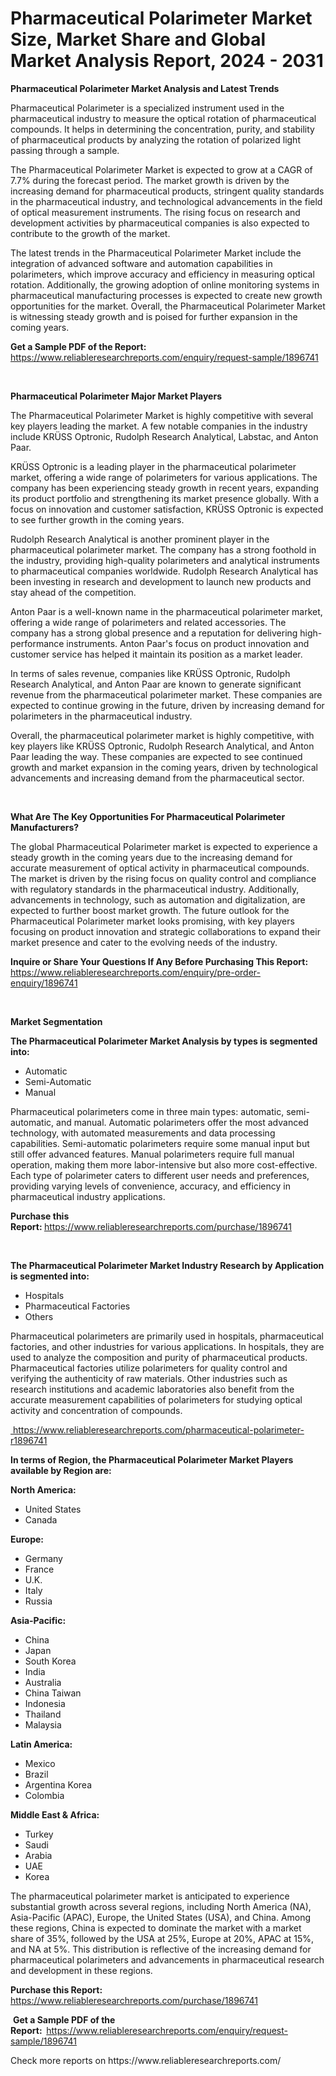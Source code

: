 <p><h1>Pharmaceutical Polarimeter Market Size, Market Share and Global Market Analysis Report, 2024 - 2031</h1></p><p><strong>Pharmaceutical Polarimeter Market Analysis and Latest Trends</strong></p>
<p><p>Pharmaceutical Polarimeter is a specialized instrument used in the pharmaceutical industry to measure the optical rotation of pharmaceutical compounds. It helps in determining the concentration, purity, and stability of pharmaceutical products by analyzing the rotation of polarized light passing through a sample.</p><p>The Pharmaceutical Polarimeter Market is expected to grow at a CAGR of 7.7% during the forecast period. The market growth is driven by the increasing demand for pharmaceutical products, stringent quality standards in the pharmaceutical industry, and technological advancements in the field of optical measurement instruments. The rising focus on research and development activities by pharmaceutical companies is also expected to contribute to the growth of the market.</p><p>The latest trends in the Pharmaceutical Polarimeter Market include the integration of advanced software and automation capabilities in polarimeters, which improve accuracy and efficiency in measuring optical rotation. Additionally, the growing adoption of online monitoring systems in pharmaceutical manufacturing processes is expected to create new growth opportunities for the market. Overall, the Pharmaceutical Polarimeter Market is witnessing steady growth and is poised for further expansion in the coming years.</p></p>
<p><strong>Get a Sample PDF of the Report:&nbsp;</strong> <a href="https://www.reliableresearchreports.com/enquiry/request-sample/1896741">https://www.reliableresearchreports.com/enquiry/request-sample/1896741</a></p>
<p>&nbsp;</p>
<p><strong>Pharmaceutical Polarimeter Major Market Players</strong></p>
<p><p>The Pharmaceutical Polarimeter Market is highly competitive with several key players leading the market. A few notable companies in the industry include KRÜSS Optronic, Rudolph Research Analytical, Labstac, and Anton Paar. </p><p>KRÜSS Optronic is a leading player in the pharmaceutical polarimeter market, offering a wide range of polarimeters for various applications. The company has been experiencing steady growth in recent years, expanding its product portfolio and strengthening its market presence globally. With a focus on innovation and customer satisfaction, KRÜSS Optronic is expected to see further growth in the coming years.</p><p>Rudolph Research Analytical is another prominent player in the pharmaceutical polarimeter market. The company has a strong foothold in the industry, providing high-quality polarimeters and analytical instruments to pharmaceutical companies worldwide. Rudolph Research Analytical has been investing in research and development to launch new products and stay ahead of the competition.</p><p>Anton Paar is a well-known name in the pharmaceutical polarimeter market, offering a wide range of polarimeters and related accessories. The company has a strong global presence and a reputation for delivering high-performance instruments. Anton Paar's focus on product innovation and customer service has helped it maintain its position as a market leader.</p><p>In terms of sales revenue, companies like KRÜSS Optronic, Rudolph Research Analytical, and Anton Paar are known to generate significant revenue from the pharmaceutical polarimeter market. These companies are expected to continue growing in the future, driven by increasing demand for polarimeters in the pharmaceutical industry.</p><p>Overall, the pharmaceutical polarimeter market is highly competitive, with key players like KRÜSS Optronic, Rudolph Research Analytical, and Anton Paar leading the way. These companies are expected to see continued growth and market expansion in the coming years, driven by technological advancements and increasing demand from the pharmaceutical sector.</p></p>
<p>&nbsp;</p>
<p><strong>What Are The Key Opportunities For Pharmaceutical Polarimeter Manufacturers?</strong></p>
<p><p>The global Pharmaceutical Polarimeter market is expected to experience a steady growth in the coming years due to the increasing demand for accurate measurement of optical activity in pharmaceutical compounds. The market is driven by the rising focus on quality control and compliance with regulatory standards in the pharmaceutical industry. Additionally, advancements in technology, such as automation and digitalization, are expected to further boost market growth. The future outlook for the Pharmaceutical Polarimeter market looks promising, with key players focusing on product innovation and strategic collaborations to expand their market presence and cater to the evolving needs of the industry.</p></p>
<p><strong>Inquire or Share Your Questions If Any Before Purchasing This Report:</strong> <a href="https://www.reliableresearchreports.com/enquiry/pre-order-enquiry/1896741">https://www.reliableresearchreports.com/enquiry/pre-order-enquiry/1896741</a></p>
<p>&nbsp;</p>
<p><strong>Market Segmentation</strong></p>
<p><strong>The Pharmaceutical Polarimeter Market Analysis by types is segmented into:</strong></p>
<p><ul><li>Automatic</li><li>Semi-Automatic</li><li>Manual</li></ul></p>
<p><p>Pharmaceutical polarimeters come in three main types: automatic, semi-automatic, and manual. Automatic polarimeters offer the most advanced technology, with automated measurements and data processing capabilities. Semi-automatic polarimeters require some manual input but still offer advanced features. Manual polarimeters require full manual operation, making them more labor-intensive but also more cost-effective. Each type of polarimeter caters to different user needs and preferences, providing varying levels of convenience, accuracy, and efficiency in pharmaceutical industry applications.</p></p>
<p><strong>Purchase this Report:&nbsp;</strong><a href="https://www.reliableresearchreports.com/purchase/1896741">https://www.reliableresearchreports.com/purchase/1896741</a></p>
<p>&nbsp;</p>
<p><strong>The Pharmaceutical Polarimeter Market Industry Research by Application is segmented into:</strong></p>
<p><ul><li>Hospitals</li><li>Pharmaceutical Factories</li><li>Others</li></ul></p>
<p><p>Pharmaceutical polarimeters are primarily used in hospitals, pharmaceutical factories, and other industries for various applications. In hospitals, they are used to analyze the composition and purity of pharmaceutical products. Pharmaceutical factories utilize polarimeters for quality control and verifying the authenticity of raw materials. Other industries such as research institutions and academic laboratories also benefit from the accurate measurement capabilities of polarimeters for studying optical activity and concentration of compounds.</p></p>
<p><a href="https://www.reliableresearchreports.com/pharmaceutical-polarimeter-r1896741">&nbsp;https://www.reliableresearchreports.com/pharmaceutical-polarimeter-r1896741</a></p>
<p><strong>In terms of Region, the Pharmaceutical Polarimeter Market Players available by Region are:</strong></p>
<p>
    <p> <strong> North America: </strong>
        <ul>
            <li>United States</li>
            <li>Canada</li>
        </ul>
        </p> 
    <p> <strong> Europe: </strong>
        <ul>
            <li>Germany</li>
            <li>France</li>
            <li>U.K.</li>
            <li>Italy</li>
            <li>Russia</li>
        </ul>
        </p> 
    <p> <strong> Asia-Pacific: </strong>
        <ul>
            <li>China</li>
            <li>Japan</li>
            <li>South Korea</li>
            <li>India</li>
            <li>Australia</li>
            <li>China Taiwan</li>
            <li>Indonesia</li>
            <li>Thailand</li>
            <li>Malaysia</li>
        </ul>
        </p> 
    <p> <strong> Latin America: </strong>
        <ul>
            <li>Mexico</li>
            <li>Brazil</li>
            <li>Argentina Korea</li>
            <li>Colombia</li>
        </ul>
        </p> 
    <p> <strong> Middle East & Africa: </strong>
        <ul>
            <li>Turkey</li>
            <li>Saudi</li>
            <li>Arabia</li>
            <li>UAE</li>
            <li>Korea</li>
        </ul>
    </p>
    </p>
<p><p>The pharmaceutical polarimeter market is anticipated to experience substantial growth across several regions, including North America (NA), Asia-Pacific (APAC), Europe, the United States (USA), and China. Among these regions, China is expected to dominate the market with a market share of 35%, followed by the USA at 25%, Europe at 20%, APAC at 15%, and NA at 5%. This distribution is reflective of the increasing demand for pharmaceutical polarimeters and advancements in pharmaceutical research and development in these regions.</p></p>
<p><strong>Purchase this Report: </strong><a href="https://www.reliableresearchreports.com/purchase/1896741">https://www.reliableresearchreports.com/purchase/1896741</a></p>
<p>&nbsp;<strong>Get a Sample PDF of the Report:&nbsp;&nbsp;</strong><a href="https://www.reliableresearchreports.com/enquiry/request-sample/1896741">https://www.reliableresearchreports.com/enquiry/request-sample/1896741</a></p>
<p><strong></strong></p>
<p>Check more reports on https://www.reliableresearchreports.com/</p>